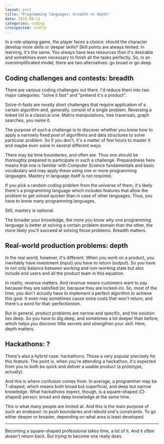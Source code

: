 ```yaml
---
layout: post
title: "Programming languages: breadth vs depth"
date: 2015-08-11
categories: coding
crossposted: svbtle
---
```


In a role-playing game, the player faces a choice: should the character develop more skills or deeper skills? Skill points are always limited. In learning, it's the same. You always have less resources than it's desirable and sometimes even necessary to finish all the tasks perfectly. So, in an oversimplificated model, there are two alternatives: go broad or go deep.

## Coding challenges and contests: breadth
There are various coding challenges out there. I'd reduce them into two major categories: "solve it fast" and "pretend it's a product".

Solve-it-fasts are mostly short challenges that require application of a certain algorithm and, generally, consist of a single problem. Reversing a linked list is a classical one. Matrix manipulations, tree traversals, graph searches, you name it.

The purpose of such a challenge is to discover whether you know how to apply a narrowly fixed pool of algorithms and data structures to solve particular problem. So if you don't, it's a matter of few hours to master it and maybe even solve in several different ways.

There may be time boundaries, and often are. Thus one should be thoroughly prepared to participate in such a challenge. Preparedness here means that one is familiar with Computer Science fundamentals and basic vocabulary and may apply these using one or more programming languages. Mastery in language itself is not required.

If you pick a random coding problem from the universe of them, it's likely there's a programming language which includes features that allow the problem to get solved quicker than in case of other languages. Thus, you have to know many programming languages.

Still, mastery is optional.

The broader your knowledge, the more you know *why* one programming language is better at solving a certain problem domain than the other, the more likely you'll succeed at solving those problems. Breadth matters.

## Real-world production problems: depth
In the real world, however, it's different. When you work on a product, you inevitably have investment (input) you have to return (output). So you have to not only balance between working and non-working state but also include end users and all the product team in this equation.

In reality, revenue matters. And revenue means customers want to pay because they are satisfied (or, because they are locked-in). So, most of the time, you don't actually have to implement a perfect algorithm to achieve this goal. It even may sometimes cause extra costs that won't return, and there's a word for that: perfectionism.

But in general, product problems are narrow and specific, and the solution lies deep. So you have to dig deep, and sometimes a lot deeper than before, which helps you discover little secrets and strengthen your skill. Here, depth matters.

## Hackathons: ?
There's also a hybrid case: hackathons. Those a very popular precisely for this feature. The point is, when you're attending a hackathon, it's expected from you to both be quick and deliver a usable product (a prototype, actually).

And this is where confusion comes from. In average, a programmer may be T-shaped, which means both broad but superficial, and deep but narrow knowledge. What hackathons expect, though, is a square-shaped (▢-shaped) person: broad and deep knowledge at the same time.

This is what many people are limited at. And this is the main purpose of such an endeavor: to push boundaries and rebuild one's constraints. To go either deeper or broader, depending on what area is least developed.

----

Becoming a square-shaped professional takes time, a lot of it. And it often doesn't return back. But *trying* to become one really does.